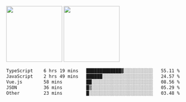 <img src="https://github-readme-stats.vercel.app/api?username=Dream4ever&count_private=true&show_icons=true&theme=tokyonight" height="150" /> <img src="https://github-readme-stats.vercel.app/api/top-langs/?username=Dream4ever&count_private=true&show_icons=true&theme=tokyonight&langs_count=5&layout=compact" height="150" />

<!--START_SECTION:waka-->

```txt
TypeScript    6 hrs 19 mins   █████████████▓░░░░░░░░░░░   55.11 %
JavaScript    2 hrs 49 mins   ██████░░░░░░░░░░░░░░░░░░░   24.57 %
Vue.js        58 mins         ██░░░░░░░░░░░░░░░░░░░░░░░   08.56 %
JSON          36 mins         █▒░░░░░░░░░░░░░░░░░░░░░░░   05.29 %
Other         23 mins         █░░░░░░░░░░░░░░░░░░░░░░░░   03.48 %
```

<!--END_SECTION:waka-->
